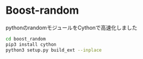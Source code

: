 # Boost-random

pythonのrandomモジュールをCythonで高速化しました


```bash
cd boost_random
pip3 install cython
python3 setup.py build_ext --inplace
```
